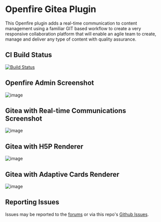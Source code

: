 # Openfire Gitea Plugin

This Openfire plugin adds a real-time communication to content management using a familiar GIT based workflow to create a very responsive collaboration platform that will enable an agile team to create, manage and deliver any type of content with quality assurance.

## CI Build Status

[![Build Status](https://github.com/igniterealtime/openfire-zgitea-plugin/workflows/Java%20CI/badge.svg)](https://github.com/igniterealtime/openfire-zgitea-plugin/actions)

## Openfire Admin Screenshot
![image](https://user-images.githubusercontent.com/110731/98564036-ca101f80-22a3-11eb-9f79-6d6705136cd8.png)

## Gitea with Real-time Communications Screenshot
![image](https://user-images.githubusercontent.com/110731/180422009-3ef9255b-0f27-4b93-b06a-f250aeaf69c1.png)

## Gitea with H5P Renderer
![image](https://user-images.githubusercontent.com/110731/180979662-9c7c50f8-7b9f-4721-9e7a-f61ae8743771.png)

## Gitea with Adaptive Cards Renderer
![image](https://user-images.githubusercontent.com/110731/180980030-0cd44804-3990-400d-8fd2-a92e55bc721b.png)

## Reporting Issues

Issues may be reported to the [forums](https://discourse.igniterealtime.org) or via this repo's [Github Issues](https://github.com/igniterealtime/openfire-zgitea-plugin).
